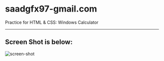 # saadgfx97-gmail.com
Practice for HTML &amp; CSS: Windows Calculator
- - - - -
## Screen Shot is below:
![screen-shot](https://github.com/saadsaif97/saadgfx97-gmail.com/blob/master/screen-shot.png)
